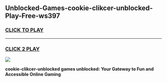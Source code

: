 
## Unblocked-Games-cookie-clikcer-unblocked-Play-Free-ws397
<h3>
<a href="https://premium76.site?title=cookie-clikcer-unblocked&ref=12A">CLICK TO PLAY</a></h3>
<hr>

<h3>
<a href="https://premium76.site?title=cookie-clikcer-unblocked&ref=12A">CLICK 2 PLAY</a>
  
</h3>

<a href="https://premium76.site?title=cookie-clikcer-unblocked&ref=12A"><img src="https://clearcache.store/games.png"></a>


**cookie-clikcer-unblocked games unblocked: Your Gateway to Fun and Accessible Online Gaming**

